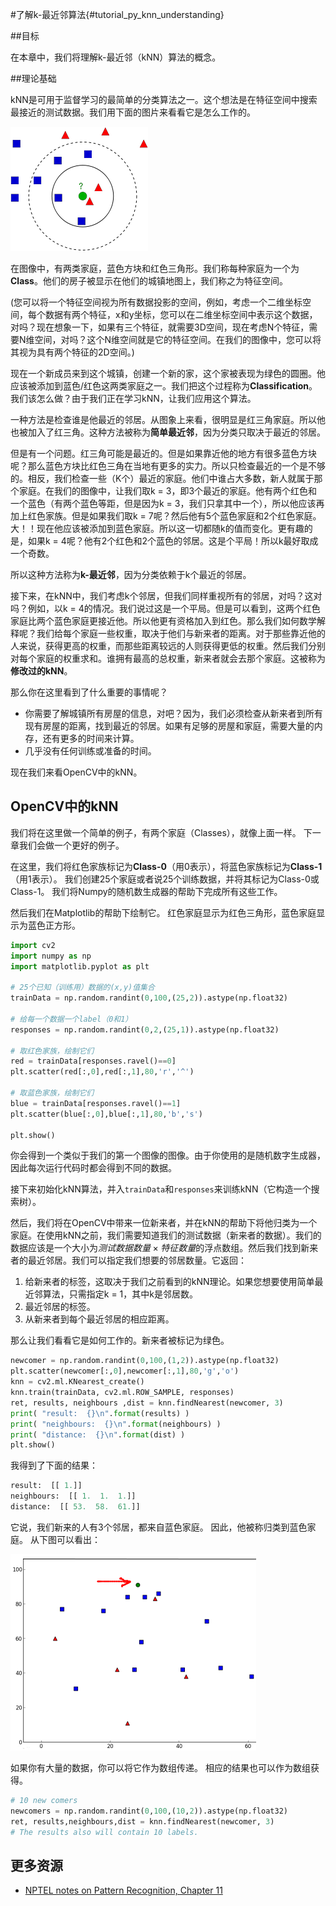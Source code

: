#了解k-最近邻算法{#tutorial_py_knn_understanding}

##目标

在本章中，我们将理解k-最近邻（kNN）算法的概念。

##理论基础

kNN是可用于监督学习的最简单的分类算法之一。这个想法是在特征空间中搜索最接近的测试数据。我们用下面的图片来看看它是怎么工作的。

![image](images/knn_theory.png)

在图像中，有两类家庭，蓝色方块和红色三角形。我们称每种家庭为一个为**Class**。他们的房子被显示在他们的城镇地图上，我们称之为特征空间。

 (您可以将一个特征空间视为所有数据投影的空间，例如，考虑一个二维坐标空间，每个数据有两个特征，x和y坐标，您可以在二维坐标空间中表示这个数据，对吗？现在想象一下，如果有三个特征，就需要3D空间，现在考虑N个特征，需要N维空间，对吗？这个N维空间就是它的特征空间。在我们的图像中，您可以将其视为具有两个特征的2D空间。)

现在一个新成员来到这个城镇，创建一个新的家，这个家被表现为绿色的圆圈。他应该被添加到蓝色/红色这两类家庭之一。我们把这个过程称为**Classification**。我们该怎么做？由于我们正在学习kNN，让我们应用这个算法。

一种方法是检查谁是他最近的邻居。从图象上来看，很明显是红三角家庭。所以他也被加入了红三角。这种方法被称为**简单最近邻**，因为分类只取决于最近的邻居。

但是有一个问题。红三角可能是最近的。但是如果靠近他的地方有很多蓝色方块呢？那么蓝色方块比红色三角在当地有更多的实力。所以只检查最近的一个是不够的。相反，我们检查一些（K个）最近的家庭。他们中谁占大多数，新人就属于那个家庭。在我们的图像中，让我们取k = 3，即3个最近的家庭。他有两个红色和一个蓝色（有两个蓝色等距，但是因为k = 3，我们只拿其中一个），所以他应该再加上红色家族。但是如果我们取k = 7呢？然后他有5个蓝色家庭和2个红色家庭。大！！现在他应该被添加到蓝色家庭。所以这一切都随k的值而变化。更有趣的是，如果k = 4呢？他有2个红色和2个蓝色的邻居。这是个平局！所以k最好取成一个奇数。

所以这种方法称为**k-最近邻**，因为分类依赖于k个最近的邻居。

接下来，在kNN中，我们考虑k个邻居，但我们同样重视所有的邻居，对吗？这对吗？例如，以k = 4的情况。我们说过这是一个平局。但是可以看到，这两个红色家庭比两个蓝色家庭更接近他。所以他更有资格加入到红色。那么我们如何数学解释呢？我们给每个家庭一些权重，取决于他们与新来者的距离。对于那些靠近他的人来说，获得更高的权重，而那些距离较远的人则获得更低的权重。然后我们分别对每个家庭的权重求和。谁拥有最高的总权重，新来者就会去那个家庭。这被称为**修改过的kNN**。

那么你在这里看到了什么重要的事情呢？

- 你需要了解城镇所有房屋的信息，对吧？因为，我们必须检查从新来者到所有现有房屋的距离，找到最近的邻居。如果有足够的房屋和家庭，需要大量的内存，还有更多的时间来计算。
- 几乎没有任何训练或准备的时间。

现在我们来看OpenCV中的kNN。

## OpenCV中的kNN

我们将在这里做一个简单的例子，有两个家庭（Classes），就像上面一样。 下一章我们会做一个更好的例子。

在这里，我们将红色家族标记为**Class-0**（用0表示），将蓝色家族标记为**Class-1**（用1表示）。 我们创建25个家庭或者说25个训练数据，并将其标记为Class-0或Class-1。 我们将Numpy的随机数生成器的帮助下完成所有这些工作。

然后我们在Matplotlib的帮助下绘制它。 红色家庭显示为红色三角形，蓝色家庭显示为蓝色正方形。

```python
import cv2
import numpy as np
import matplotlib.pyplot as plt

# 25个已知（训练用）数据的(x,y)值集合
trainData = np.random.randint(0,100,(25,2)).astype(np.float32)

# 给每一个数据一个label（0和1）
responses = np.random.randint(0,2,(25,1)).astype(np.float32)

# 取红色家族，绘制它们
red = trainData[responses.ravel()==0]
plt.scatter(red[:,0],red[:,1],80,'r','^')

# 取蓝色家族，绘制它们
blue = trainData[responses.ravel()==1]
plt.scatter(blue[:,0],blue[:,1],80,'b','s')

plt.show()
```

你会得到一个类似于我们的第一个图像的图像。由于你使用的是随机数字生成器，因此每次运行代码时都会得到不同的数据。

接下来初始化kNN算法，并入`trainData`和`responses`来训练kNN（它构造一个搜索树）。

然后，我们将在OpenCV中带来一位新来者，并在kNN的帮助下将他归类为一个家庭。在使用kNN之前，我们需要知道我们的测试数据（新来者的数据）。我们的数据应该是一个大小为$测试数据数量 \times 特征数量$的浮点数组。然后我们找到新来者的最近邻居。我们可以指定我们想要的邻居数量。它返回：

1. 给新来者的标签，这取决于我们之前看到的kNN理论。如果您想要使用简单最近邻算法，只需指定k = 1，其中k是邻居数。
2. 最近邻居的标签。
3. 从新来者到每个最近邻居的相应距离。

那么让我们看看它是如何工作的。新来者被标记为绿色。

```python
newcomer = np.random.randint(0,100,(1,2)).astype(np.float32)
plt.scatter(newcomer[:,0],newcomer[:,1],80,'g','o')
knn = cv2.ml.KNearest_create()
knn.train(trainData, cv2.ml.ROW_SAMPLE, responses)
ret, results, neighbours ,dist = knn.findNearest(newcomer, 3)
print( "result:  {}\n".format(results) )
print( "neighbours:  {}\n".format(neighbours) )
print( "distance:  {}\n".format(dist) )
plt.show()
```

我得到了下面的结果：

```python
result:  [[ 1.]]
neighbours:  [[ 1.  1.  1.]]
distance:  [[ 53.  58.  61.]]
```

它说，我们新来的人有3个邻居，都来自蓝色家庭。 因此，他被称归类到蓝色家庭。 从下图可以看出：

![image](images/knn_simple.png)

如果你有大量的数据，你可以将它作为数组传递。 相应的结果也可以作为数组获得。

```python
# 10 new comers
newcomers = np.random.randint(0,100,(10,2)).astype(np.float32)
ret, results,neighbours,dist = knn.findNearest(newcomer, 3)
# The results also will contain 10 labels.
```

## 更多资源

- [NPTEL notes on Pattern Recognition, Chapter 11](http://www.nptel.iitm.ac.in/courses/106108057/12)